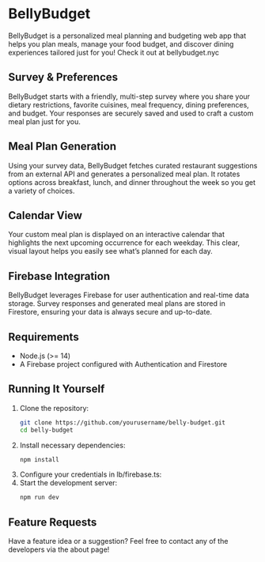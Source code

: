 BellyBudget
===========

BellyBudget is a personalized meal planning and budgeting web app that helps you plan meals, manage your food budget, and discover dining experiences tailored just for you! Check it out at bellybudget.nyc

Survey & Preferences
--------------------
BellyBudget starts with a friendly, multi-step survey where you share your dietary restrictions, favorite cuisines, meal frequency, dining preferences, and budget. Your responses are securely saved and used to craft a custom meal plan just for you.

Meal Plan Generation
--------------------
Using your survey data, BellyBudget fetches curated restaurant suggestions from an external API and generates a personalized meal plan. It rotates options across breakfast, lunch, and dinner throughout the week so you get a variety of choices.

Calendar View
-------------
Your custom meal plan is displayed on an interactive calendar that highlights the next upcoming occurrence for each weekday. This clear, visual layout helps you easily see what’s planned for each day.

Firebase Integration
--------------------
BellyBudget leverages Firebase for user authentication and real-time data storage. Survey responses and generated meal plans are stored in Firestore, ensuring your data is always secure and up-to-date.

Requirements
------------
- Node.js (>= 14)
- A Firebase project configured with Authentication and Firestore

Running It Yourself
-------------------
1. Clone the repository:
   ```bash
   git clone https://github.com/yourusername/belly-budget.git
   cd belly-budget
   ```
2. Install necessary dependencies:
   ```bash
   npm install
   ```
3. Configure your credentials in lb/firebase.ts:
4. Start the development server:
   ```bash
   npm run dev
   ```
Feature Requests
-------------------
Have a feature idea or a suggestion? Feel free to contact any of the developers via the about page!
